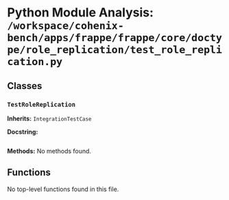 # Python Module Analysis: `/workspace/cohenix-bench/apps/frappe/frappe/core/doctype/role_replication/test_role_replication.py`

## Classes

### `TestRoleReplication`
**Inherits:** `IntegrationTestCase`


**Docstring:**
```

```

**Methods:**
No methods found.




## Functions

No top-level functions found in this file.
